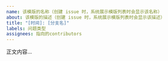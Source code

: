```yaml
---
name: 该模版的名称（创建 issue 时，系统展示模版列表时会显示该名称）
about: 该模版的描述（创建 issue 时，系统展示模版列表时会显示该描述）
title: "[时间]: [分支名]"
labels: 问题类型
assignees: 指向的contributors
---
```


正文内容...
